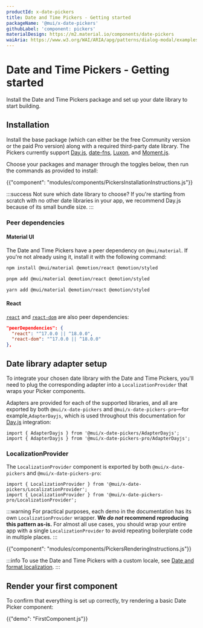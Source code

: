 ```yaml
---
productId: x-date-pickers
title: Date and Time Pickers - Getting started
packageName: '@mui/x-date-pickers'
githubLabel: 'component: pickers'
materialDesign: https://m2.material.io/components/date-pickers
waiAria: https://www.w3.org/WAI/ARIA/apg/patterns/dialog-modal/examples/datepicker-dialog/
---
```


# Date and Time Pickers - Getting started

<p class="description">Install the Date and Time Pickers package and set up your date library to start building.</p>

## Installation

Install the base package (which can either be the free Community version or the paid Pro version) along with a required third-party date library.
The Pickers currently support [Day.js](https://day.js.org/), [date-fns](https://date-fns.org/), [Luxon](https://moment.github.io/luxon/#/), and [Moment.js](https://momentjs.com/).

Choose your packages and manager through the toggles below, then run the commands as provided to install:

<!-- #default-branch-switch -->

{{"component": "modules/components/PickersInstallationInstructions.js"}}

:::success
Not sure which date library to choose?
If you're starting from scratch with no other date libraries in your app, we recommend Day.js because of its small bundle size.
:::

### Peer dependencies

#### Material UI

The Date and Time Pickers have a peer dependency on `@mui/material`.
If you're not already using it, install it with the following command:

<codeblock storageKey="package-manager">

```bash npm
npm install @mui/material @emotion/react @emotion/styled
```

```bash pnpm
pnpm add @mui/material @emotion/react @emotion/styled
```

```bash yarn
yarn add @mui/material @emotion/react @emotion/styled
```

</codeblock>

#### React

<!-- #react-peer-version -->

[`react`](https://www.npmjs.com/package/react) and [`react-dom`](https://www.npmjs.com/package/react-dom) are also peer dependencies:

```json
"peerDependencies": {
  "react": "^17.0.0 || ^18.0.0",
  "react-dom": "^17.0.0 || ^18.0.0"
},
```

## Date library adapter setup

To integrate your chosen date library with the Date and Time Pickers, you'll need to plug the corresponding adapter into a `LocalizationProvider` that wraps your Picker components.

Adapters are provided for each of the supported libraries, and all are exported by both `@mui/x-date-pickers` and `@mui/x-date-pickers-pro`—for example,`AdapterDayjs`, which is used throughout this documentation for [Day.js](https://day.js.org/) integration:

```tsx
import { AdapterDayjs } from '@mui/x-date-pickers/AdapterDayjs';
import { AdapterDayjs } from '@mui/x-date-pickers-pro/AdapterDayjs';
```

### LocalizationProvider

The `LocalizationProvider` component is exported by both `@mui/x-date-pickers` and `@mui/x-date-pickers-pro`:

```tsx
import { LocalizationProvider } from '@mui/x-date-pickers/LocalizationProvider';
import { LocalizationProvider } from '@mui/x-date-pickers-pro/LocalizationProvider';
```

:::warning
For practical purposes, each demo in the documentation has its own `LocalizationProvider` wrapper.
**We _do not_ recommend reproducing this pattern as-is.**
For almost all use cases, you should wrap your entire app with a single `LocalizationProvider` to avoid repeating boilerplate code in multiple places.
:::

{{"component": "modules/components/PickersRenderingInstructions.js"}}

:::info
To use the Date and Time Pickers with a custom locale, see [Date and format localization](/x/react-date-pickers/adapters-locale/).
:::

## Render your first component

To confirm that everything is set up correctly, try rendering a basic Date Picker component:

{{"demo": "FirstComponent.js"}}
